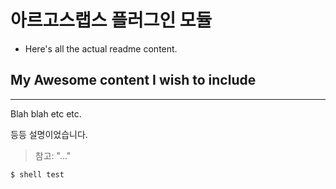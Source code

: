 # 아르고스랩스 플러그인 모듈 

* Here's all the actual readme content.


## My Awesome content I wish to include
----

Blah blah etc etc.

등등 설명이었습니다.

> 참고: "..."

``` sh
$ shell test
```
